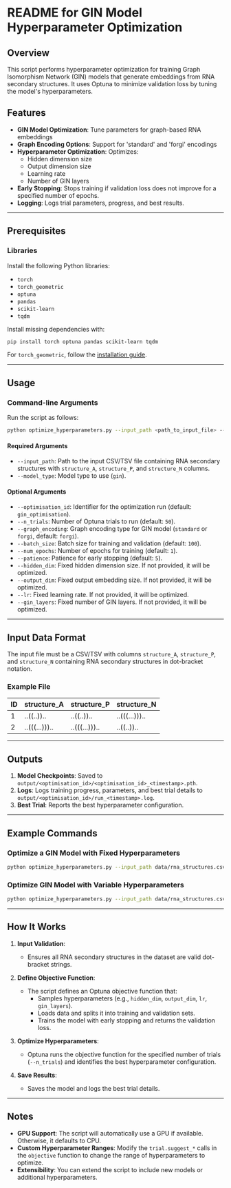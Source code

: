 # README for GIN Model Hyperparameter Optimization

## Overview

This script performs hyperparameter optimization for training Graph Isomorphism Network (GIN) models that generate embeddings from RNA secondary structures. It uses Optuna to minimize validation loss by tuning the model's hyperparameters.

## Features

- **GIN Model Optimization**: Tune parameters for graph-based RNA embeddings
- **Graph Encoding Options**: Support for 'standard' and 'forgi' encodings
- **Hyperparameter Optimization**: Optimizes:
  - Hidden dimension size
  - Output dimension size
  - Learning rate
  - Number of GIN layers
- **Early Stopping**: Stops training if validation loss does not improve for a specified number of epochs.
- **Logging**: Logs trial parameters, progress, and best results.

---

## Prerequisites

### Libraries

Install the following Python libraries:

- `torch`
- `torch_geometric`
- `optuna`
- `pandas`
- `scikit-learn`
- `tqdm`

Install missing dependencies with:

```bash
pip install torch optuna pandas scikit-learn tqdm
```

For `torch_geometric`, follow the [installation guide](https://pytorch-geometric.readthedocs.io/en/latest/notes/installation.html).

---

## Usage

### Command-line Arguments

Run the script as follows:

```bash
python optimize_hyperparameters.py --input_path <path_to_input_file> --model_type <gin> [options]
```

#### **Required Arguments**
- `--input_path`: Path to the input CSV/TSV file containing RNA secondary structures with `structure_A`, `structure_P`, and `structure_N` columns.
- `--model_type`: Model type to use (`gin`).

#### **Optional Arguments**
- `--optimisation_id`: Identifier for the optimization run (default: `gin_optimisation`).
- `--n_trials`: Number of Optuna trials to run (default: `50`).
- `--graph_encoding`: Graph encoding type for GIN model (`standard` or `forgi`, default: `forgi`).
- `--batch_size`: Batch size for training and validation (default: `100`).
- `--num_epochs`: Number of epochs for training (default: `1`).
- `--patience`: Patience for early stopping (default: `5`).
- `--hidden_dim`: Fixed hidden dimension size. If not provided, it will be optimized.
- `--output_dim`: Fixed output embedding size. If not provided, it will be optimized.
- `--lr`: Fixed learning rate. If not provided, it will be optimized.
- `--gin_layers`: Fixed number of GIN layers. If not provided, it will be optimized.

---

## Input Data Format

The input file must be a CSV/TSV with columns `structure_A`, `structure_P`, and `structure_N` containing RNA secondary structures in dot-bracket notation.

### Example File

| ID  | structure_A       | structure_P       | structure_N       |
|-----|-------------------|-------------------|-------------------|
| 1   | ..((..))..        | ..((..))..        | ..(((...)))..     |
| 2   | ..(((...)))..     | ..(((...)))..     | ..((..))..        |

---

## Outputs

1. **Model Checkpoints**: Saved to `output/<optimisation_id>/<optimisation_id>_<timestamp>.pth`.
2. **Logs**: Logs training progress, parameters, and best trial details to `output/<optimisation_id>/run_<timestamp>.log`.
3. **Best Trial**: Reports the best hyperparameter configuration.

---

## Example Commands

### Optimize a GIN Model with Fixed Hyperparameters
```bash
python optimize_hyperparameters.py --input_path data/rna_structures.csv --model_type gin --hidden_dim 256 --output_dim 64 --gin_layers 3 --lr 0.001
```

### Optimize GIN Model with Variable Hyperparameters
```bash
python optimize_hyperparameters.py --input_path data/rna_structures.csv --model_type gin --n_trials 50
```

---

## How It Works

1. **Input Validation**:
   - Ensures all RNA secondary structures in the dataset are valid dot-bracket strings.

2. **Define Objective Function**:
   - The script defines an Optuna objective function that:
     - Samples hyperparameters (e.g., `hidden_dim`, `output_dim`, `lr`, `gin_layers`).
     - Loads data and splits it into training and validation sets.
     - Trains the model with early stopping and returns the validation loss.

3. **Optimize Hyperparameters**:
   - Optuna runs the objective function for the specified number of trials (`--n_trials`) and identifies the best hyperparameter configuration.

4. **Save Results**:
   - Saves the model and logs the best trial details.

---

## Notes

- **GPU Support**: The script will automatically use a GPU if available. Otherwise, it defaults to CPU.
- **Custom Hyperparameter Ranges**: Modify the `trial.suggest_*` calls in the `objective` function to change the range of hyperparameters to optimize.
- **Extensibility**: You can extend the script to include new models or additional hyperparameters.
